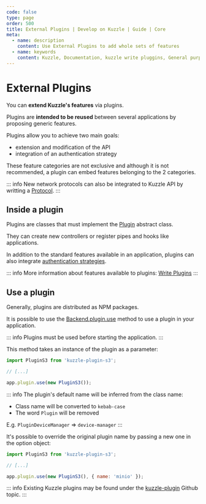 ```yaml
---
code: false
type: page
order: 500
title: External Plugins | Develop on Kuzzle | Guide | Core
meta:
  - name: description
    content: Use External Plugins to add whole sets of features
  - name: keywords
    content: Kuzzle, Documentation, kuzzle write pluggins, General purpose backend, iot, backend, opensource, External Plugins 
---
```

# External Plugins

You can **extend Kuzzle's features** via plugins.

Plugins are **intended to be reused** between several applications by proposing generic features.

Plugins allow you to achieve two main goals:
 - extension and modification of the API
 - integration of an authentication strategy

These feature categories are not exclusive and although it is not recommended, a plugin can embed features belonging to the 2 categories.

::: info
New network protocols can also be integrated to Kuzzle API by writting a [Protocol](/core/2/guides/write-protocols).
::: 

## Inside a plugin

Plugins are classes that must implement the [Plugin](/core/2/framework/abstract-classes/plugin) abstract class.  

They can create new controllers or register pipes and hooks like applications.

In addition to the standard features available in an application, plugins can also integrate [authentication strategies](/core/2/guides/write-plugins/integrate-authentication-strategy).

::: info
More information about features available to plugins: [Write Plugins](/core/2/guides/write-plugins)
:::

## Use a plugin

Generally, plugins are distributed as NPM packages.  

It is possible to use the [Backend.plugin.use](/core/2/framework/classes/backend-plugin/use) method to use a plugin in your application.  

::: info
Plugins must be used before starting the application.
:::

This method takes an instance of the plugin as a parameter:

```js
import PluginS3 from 'kuzzle-plugin-s3';

// [...]

app.plugin.use(new PluginS3());
```

::: info
The plugin's default name will be inferred from the class name:
  - Class name will be converted to `kebab-case`
  - The word `Plugin` will be removed

E.g. `PluginDeviceManager` => `device-manager`
:::

It's possible to override the original plugin name by passing a new one in the option object:

```js
import PluginS3 from 'kuzzle-plugin-s3';

// [...]

app.plugin.use(new PluginS3(), { name: 'minio' });
```

::: info
Existing Kuzzle plugins may be found under the [kuzzle-plugin](https://github.com/topics/kuzzle-plugin) Github topic.
:::
